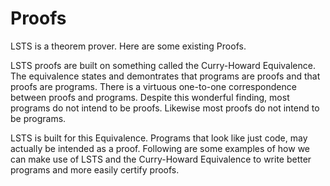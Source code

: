 # Proofs

LSTS is a theorem prover. Here are some existing Proofs.

LSTS proofs are built on something called the Curry-Howard Equivalence.
The equivalence states and demontrates that programs are proofs and that proofs are programs.
There is a virtuous one-to-one correspondence between proofs and programs.
Despite this wonderful finding, most programs do not intend to be proofs.
Likewise most proofs do not intend to be programs.

LSTS is built for this Equivalence.
Programs that look like just code, may actually be intended as a proof.
Following are some examples of how we can make use of LSTS and the Curry-Howard Equivalence to write better programs and more easily certify proofs.
